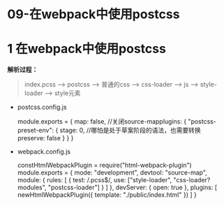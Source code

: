 # 09-在webpack中使用postcss 
# 1 在webpack中使用postcss

**解析过程：**

> ​index.pcss --> postcss --> 普通的css --> css-loader --> js --> style-loader --> style元素​

- postcss.config.js 

    module.exports = {
    map: false, //关闭source-mapplugins: {
    "postcss-preset-env": {
    stage: 0, //哪怕是处于草案阶段的语法，也需要转换
    preserve: false        }
        }
    }

- webpack.config.js

    constHtmlWebpackPlugin = require("html-webpack-plugin")
    module.exports = {
    mode: "development",
    devtool: "source-map",
    module: {
    rules: [
                {
    test: /\.pcss$/, use: ["style-loader", "css-loader?modules", "postcss-loader"]
                }
            ]
        },
    devServer: {
    open: true    },
    plugins: [
    newHtmlWebpackPlugin({
    template: "./public/index.html"        })
        ]
    }
